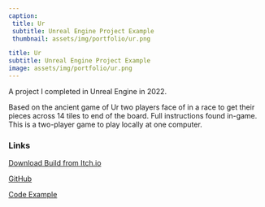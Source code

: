 ```yaml
---
caption:
 title: Ur
 subtitle: Unreal Engine Project Example
 thumbnail: assets/img/portfolio/ur.png

title: Ur
subtitle: Unreal Engine Project Example
image: assets/img/portfolio/ur.png
---
```

A project I completed in Unreal Engine in 2022.

Based on the ancient game of Ur two players face of in a race to get their pieces across 14 tiles to end of the board. Full instructions found in-game. This is a two-player game to play locally at one computer.

### Links

[Download Build from Itch.io](https://finalsynapse.itch.io/ur)

[GitHub](https://1drv.ms/u/s!AiqvwHC8zbjCgqUbm7KYSCaYRji8lg?e=c9w8oK)

[Code Example](https://1drv.ms/u/s!AiqvwHC8zbjCgqUaqo4E-Dc5VPUscw?e=ZnsRhj)